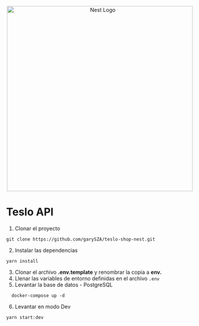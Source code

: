<p align="center">
  <a href="http://nestjs.com/" target="blank"><img src="https://nestjs.com/img/logo-small.svg" width="500" alt="Nest Logo" /></a>
</p>

# Teslo API
1. Clonar el proyecto
```
git clone https://github.com/garySZA/teslo-shop-nest.git
```
2. Instalar las dependencias
```
yarn install
```
3. Clonar el archivo __.env.template__ y renombrar la copia a __env.__
4. Llenar las variables de entorno definidas en el archivo ```.env```
5. Levantar la base de datos - PostgreSQL
```
  docker-compose up -d
```
6. Levantar en modo Dev
```
yarn start:dev
```